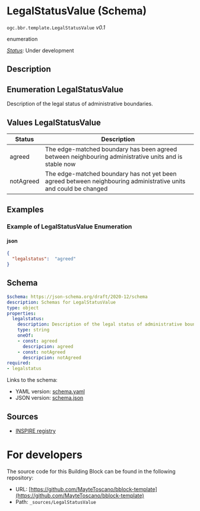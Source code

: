 
# LegalStatusValue (Schema)

`ogc.bbr.template.LegalStatusValue` *v0.1*

enumeration

[*Status*](http://www.opengis.net/def/status): Under development

## Description


## Enumeration LegalStatusValue
Description of the legal status of administrative boundaries.
## Values LegalStatusValue
| Status      | Description                                                                                   |
|-------------|-----------------------------------------------------------------------------------------------|
| agreed      | The edge-matched boundary has been agreed between neighbouring administrative units and is stable now |
| notAgreed   | The edge-matched boundary has not yet been agreed between neighbouring administrative units and could be changed |

## Examples

### Example of LegalStatusValue Enumeration
#### json
```json
{
  "legalstatus":  "agreed"
}


```

## Schema

```yaml
$schema: https://json-schema.org/draft/2020-12/schema
description: Schemas for LegalStatusValue
type: object
properties:
  legalstatus:
    description: Description of the legal status of administrative boundaries.
    type: string
    oneOf:
    - const: agreed
      descripcion: agreed
    - const: notAgreed
      descripcion: notAgreed
required:
- legalstatus

```

Links to the schema:

* YAML version: [schema.yaml](http://localhost:9090/register/build-local/annotated/bbr/template/LegalStatusValue/schema.json)
* JSON version: [schema.json](http://localhost:9090/register/build-local/annotated/bbr/template/LegalStatusValue/schema.yaml)

## Sources

* [INSPIRE registry](https://inspire.ec.europa.eu/featureconcept/AdministrativeBoundary)

# For developers

The source code for this Building Block can be found in the following repository:

* URL: [https://github.com/MayteToscano/bblock-template](https://github.com/MayteToscano/bblock-template)
* Path: `_sources/LegalStatusValue`

